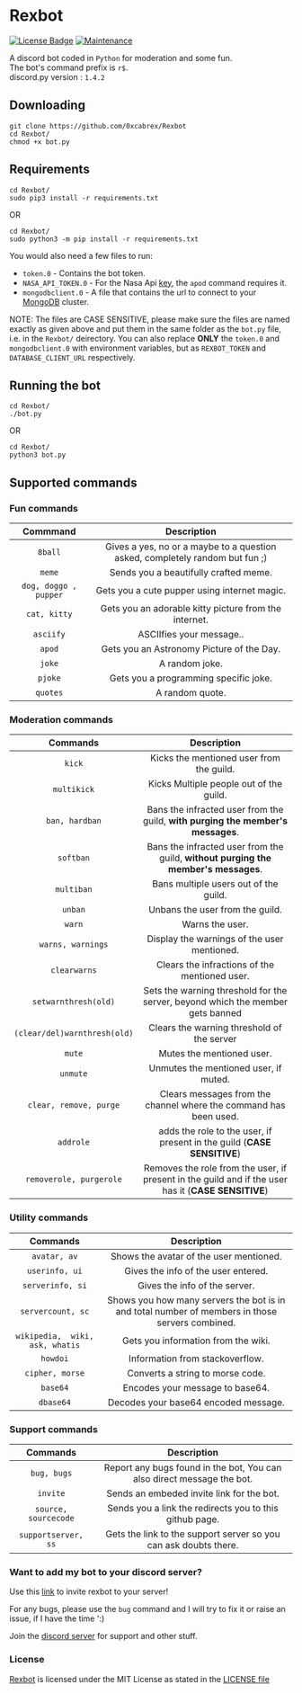 # Rexbot
[![License Badge](https://img.shields.io/badge/license-MIT-blue.svg)](LICENSE)
[![Maintenance](https://img.shields.io/badge/Maintained%3F-yes-green.svg)](CHANGELOG)

A discord bot coded in `Python` for moderation and some fun.  
The bot's command prefix is `r$`.  
discord.py version : `1.4.2`

## Downloading

```
git clone https://github.com/0xcabrex/Rexbot
cd Rexbot/
chmod +x bot.py
```

## Requirements

```
cd Rexbot/
sudo pip3 install -r requirements.txt
```
OR
```
cd Rexbot/
sudo python3 -m pip install -r requirements.txt
```  

You would also need a few files to run: 

- `token.0` - Contains the bot token.
- `NASA_API_TOKEN.0` - For the Nasa Api [key](https://api.nasa.gov/ "Get your api key here"), the `apod` command requires it.
- `mongodbclient.0` - A file that contains the url to connect to your [MongoDB](https://mongodb.com "MongoDB") cluster.  

NOTE: The files are CASE SENSITIVE, please make sure the files are named exactly as given above and put them in the same folder as the 
`bot.py` file, i.e. in the `Rexbot/` deirectory. You can also replace **ONLY** the `token.0` and `mongodbclient.0` with environment variables, but as `REXBOT_TOKEN` and `DATABASE_CLIENT_URL` respectively.  


## Running the bot

```
cd Rexbot/
./bot.py
```
OR
```
cd Rexbot/
python3 bot.py
```


## Supported commands

### Fun commands

|        Commmand         |                                 Description                                 |
|:-----------------------:|:---------------------------------------------------------------------------:|
| `8ball`                 | Gives a yes, no or a maybe to a question asked, completely random but fun ;)| 
| `meme`                  | Sends you a beautifully crafted meme.                                       |
| `dog, doggo , pupper`   | Gets you a cute pupper using internet magic.                                |
| `cat, kitty`            | Gets you an adorable kitty picture from the internet.                       |
| `asciify`               | ASCIIfies your message..                                                    |
| `apod`                  | Gets you an Astronomy Picture of the Day.                                   |
| `joke`                  | A random joke.                                                              |
| `pjoke`                 | Gets you a programming specific joke.                                       |
| `quotes`                | A random quote.                                                             |

### Moderation commands

|        Commands             |                                         Description                                                |
|:---------------------------:|:--------------------------------------------------------------------------------------------------:|
| `kick`                      | Kicks the mentioned user from the guild.                                                           |
| `multikick`                 | Kicks Multiple people out of the guild.                                                            |
| `ban, hardban`              | Bans the infracted user from the guild, **with purging the member's messages**.                    |
| `softban`                   | Bans the infracted user from the guild, **without purging the member's messages**.                 |
| `multiban`                  | Bans multiple users out of the guild.                                                              |
| `unban`                     | Unbans the user from the guild.                                                                    |
| `warn`                      | Warns the user.                                                                                    |
| `warns, warnings`           | Display the warnings of the user mentioned.                                                        |
| `clearwarns`                | Clears the infractions of the mentioned user.                                                      |
| `setwarnthresh(old)`        | Sets the warning threshold for the server, beyond which the member gets banned                     |
| `(clear/del)warnthresh(old)`| Clears the warning threshold of the server                                                         |
| `mute`                      | Mutes the mentioned user.                                                                          |
| `unmute`                    | Unmutes the mentioned user, if muted.                                                              |
| `clear, remove, purge`      | Clears messages from the channel where the command has been used.                                  |
| `addrole`                   | adds the role to the user, if present in the guild (**CASE SENSITIVE**)                            |
| `removerole, purgerole`     | Removes the role from the user, if present in the guild and if the user has it (**CASE SENSITIVE**)|

### Utility commands

|            Commands               |                                          Description                                           |
|:---------------------------------:|:----------------------------------------------------------------------------------------------:|
| `avatar, av`                      | Shows the avatar of the user mentioned.                                                        |
| `userinfo, ui`                    | Gives the info of the user entered.                                                            |
| `serverinfo, si`                  | Gives the info of the server.                                                                  |
| `servercount, sc`                 | Shows you how many servers the bot is in and total number of members in those servers combined.|
| `wikipedia,  wiki, ask, whatis`   | Gets you information from the wiki.                                                            |
| `howdoi`                          | Information from stackoverflow.                                                                |
| `cipher, morse`                   | Converts a string to morse code.                                                               |
| `base64`                          | Encodes your message to base64.                                                                |
| `dbase64`                         | Decodes your base64 encoded message.                                                           |

### Support commands

|       Commands        |                          Description                                  |
|:---------------------:|:---------------------------------------------------------------------:|
| `bug, bugs`           | Report any bugs found in the bot, You can also direct message the bot.|
| `invite`              | Sends an embeded invite link for the bot.                             |
| `source, sourcecode`  | Sends you a link the redirects you to this github page.               |
| `supportserver, ss`   | Gets the link to the support server so you can ask doubts there.      |


### Want to add my bot to your discord server?

Use this [link](https://discord.com/api/oauth2/authorize?client_id=732538419787595846&permissions=8&scope=bot "Invite me to your server!") to invite rexbot to your server!  

For any bugs, please use the `bug` command and I will try to fix it or raise an issue, if I have the time ':)   

Join the [discord server](https://discord.gg/Gcv69JM "<CyberSpace> Hacking & Coding") for support and other stuff.


### License

[Rexbot](https://github.com/0xcabrex/Rexbot) is licensed under the MIT License as stated in the [LICENSE file](LICENSE)